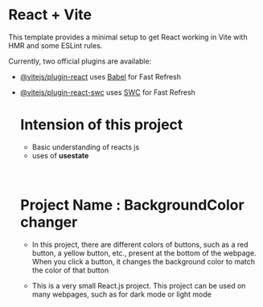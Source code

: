 # React + Vite

This template provides a minimal setup to get React working in Vite with HMR and some ESLint rules.

Currently, two official plugins are available:

- [@vitejs/plugin-react](https://github.com/vitejs/vite-plugin-react/blob/main/packages/plugin-react/README.md) uses [Babel](https://babeljs.io/) for Fast Refresh
- [@vitejs/plugin-react-swc](https://github.com/vitejs/vite-plugin-react-swc) uses [SWC](https://swc.rs/) for Fast Refresh



  <h1>
    Intension of this project
  </h1>
  <ul>
    <li>Basic understanding of reacts js</li>
    <li>uses of <b>usestate</b></li>
  </ul>
  <br><br>
  <h1>
    Project Name : BackgroundColor changer
  </h1>
  <ul>
    <li>
      <p>In this project, there are different colors of buttons, such as a red button, a yellow button, etc., present at the bottom of the webpage. When you click a button, it changes the background color to match the color of that button</p>
    </li>
    <li><p>
      This is a very small React.js project. This project can be used on many webpages, such as for dark mode or light mode
    </p></li>
  </ul>
